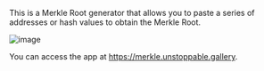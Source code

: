 This is a Merkle Root generator that allows you to paste a series of addresses or hash values to obtain the Merkle Root.

![image](https://user-images.githubusercontent.com/76676277/160230109-4756e10d-4ef4-4b15-b33f-1cc0bfa451d4.png)

You can access the app at https://merkle.unstoppable.gallery.
